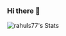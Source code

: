 ### Hi there 👋
![rahuls77's Stats](https://github-readme-stats.vercel.app/api?username=rahuls77&theme=vue-dark&show_icons=true&hide_border=true&count_private=true)
<!--
**RahulS77/RahulS77** is a ✨ _special_ ✨ repository because its `README.md` (this file) appears on your GitHub profile.

Here are some ideas to get you started:

- 🔭 I’m currently working on ...
- 🌱 I’m currently learning ...
- 👯 I’m looking to collaborate on ...
- 🤔 I’m looking for help with ...
- 💬 Ask me about ...
- 📫 How to reach me: ...
- 😄 Pronouns: ...
- ⚡ Fun fact: ...
-->
